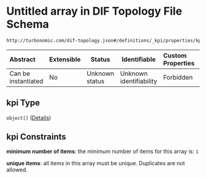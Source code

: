 # Untitled array in DIF Topology File Schema

```txt
http://turbonomic.com/dif-topology.json#/definitions/_kpi/properties/kpi
```




| Abstract            | Extensible | Status         | Identifiable            | Custom Properties | Additional Properties | Access Restrictions | Defined In                                                                                   |
| :------------------ | ---------- | -------------- | ----------------------- | :---------------- | --------------------- | ------------------- | -------------------------------------------------------------------------------------------- |
| Can be instantiated | No         | Unknown status | Unknown identifiability | Forbidden         | Allowed               | none                | [dif-total-schema.schema.json\*](../out/dif-total-schema.schema.json "open original schema") |

## kpi Type

`object[]` ([Details](dif-total-schema-definitions-metricvaluewithkey.md))

## kpi Constraints

**minimum number of items**: the minimum number of items for this array is: `1`

**unique items**: all items in this array must be unique. Duplicates are not allowed.
